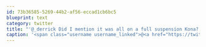```yaml
---
id: 73b36585-5269-44b2-af56-eccad1cb6bc5
blueprint: text
category: twitter
title: "'@_derrick Did I mention it was all on a full suspension Kona? (with street tires @60PSI though)"
caption: '<span class="username username_linked">@<a href="https://twitter.com/_derrick" title="Derrick Pelletier">_derrick</a></span> Did I mention it was all on a full suspension Kona? (with street tires @60PSI though)'
---
```

